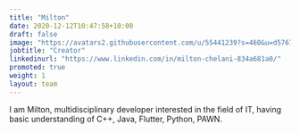 ```yaml
---
title: "Milton"
date: 2020-12-12T10:47:58+10:00
draft: false
image: "https://avatars2.githubusercontent.com/u/55441239?s=460&u=d5767f8bdd99f1aa8d7e0dc3544af929c47d978f&v=4"
jobtitle: "Creator"
linkedinurl: "https://www.linkedin.com/in/milton-chelani-834a681a0/"
promoted: true
weight: 1
layout: team
---
```


I am Milton, multidisciplinary developer interested in the field of IT, having basic understanding of C++, Java, Flutter, Python, PAWN.
